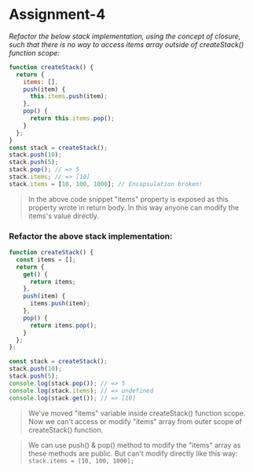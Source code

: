 # Assignment-4

*Refactor the below stack implementation, using the concept of closure, such that there is no way to access items array outside of createStack() function scope:*

```javascript
function createStack() {
  return {
    items: [],
    push(item) {
      this.items.push(item);
    },
    pop() {
      return this.items.pop();
    }
  };
}
const stack = createStack();
stack.push(10);
stack.push(5);
stack.pop(); // => 5
stack.items; // => [10]
stack.items = [10, 100, 1000]; // Encapsulation broken!
```

> In the above code snippet "items" property is exposed as this property wrote in return body. In this way anyone can modify the items's value directly.

### Refactor the above stack implementation:

```javascript
function createStack() {
  const items = [];
  return {
    get() {
      return items;
    },
    push(item) {
      items.push(item);
    },
    pop() {
      return items.pop();
    }
  };
};

const stack = createStack();
stack.push(10);
stack.push(5);
console.log(stack.pop()); // => 5
console.log(stack.items); // => undefined
console.log(stack.get()); // => [10]
```

> We've moved "items" variable inside createStack() function scope. Now we can't access or modify "items" array from outer scope of createStack() function.

> We can use push() & pop() method to modify the "items" array as these methods are public. But can't modify directly like this way: <br/>
``` stack.items = [10, 100, 1000]; ```